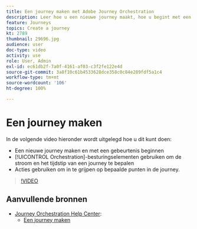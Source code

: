 ```yaml
---
title: Een journey maken met Adobe Journey Orchestration
description: Leer hoe u een nieuwe journey maakt, hoe u begint met een gebeurtenis, hoe u orkestraties gebruikt om de stroom en het tijdstip van een journey te bepalen en hoe u acties gebruikt om in te grijpen op bepaalde punten van de journey.
feature: Journeys
topics: Create a journey
kt: 2789
thumbnail: 29696.jpg
audience: user
doc-type: video
activity: use
role: User, Admin
exl-id: ec61db2f-7a0f-4161-af03-c3f2fe122e4d
source-git-commit: 3a8f10c61b4533628dce358c0c84e289fdf5a1c4
workflow-type: tm+mt
source-wordcount: '106'
ht-degree: 100%

---
```


# Een journey maken

In de volgende video hieronder wordt uitgelegd hoe u dit kunt doen:

* Een nieuwe journey maken en met een gebeurtenis beginnen
* [!UICONTROL Orchestration]-besturingselementen gebruiken om de stroom en het tijdstip van een journey te bepalen
* Acties gebruiken om in te grijpen op bepaalde punten in de journey.

>[!VIDEO](https://video.tv.adobe.com/v/29696?quality=12)

## Aanvullende bronnen

* [Journey Orchestration Help Center](https://docs.adobe.com/content/help/nl/journeys/using/journey-orchestration-home.html):
   * [Een journey maken](https://docs.adobe.com/content/help/nl-NL/journeys/using/building-journeys/about-journey-building/journey.html)
